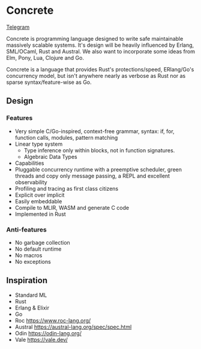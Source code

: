 # Concrete
[Telegram](https://t.me/concrete_proglang)

Concrete is programming language designed to write safe maintainable massively scalable systems. It's design will be heavily influenced by Erlang, SML/OCaml, Rust and Austral. We also want to incorporate some ideas from Elm, Pony, Lua, Clojure and Go.

Concrete is a language that provides Rust's protections/speed, ERlang/Go's concurrency model, but isn't anywhere nearly as verbose as Rust nor as sparse syntax/feature-wise as Go.

## Design

### Features
- Very simple C/Go-inspired, context-free grammar, syntax: if, for, function calls, modules, pattern matching
- Linear type system
    - Type inference only within blocks, not in function signatures.
    - Algebraic Data Types
- Capabilities
- Pluggable concurrency runtime with a preemptive scheduler, green threads and copy only message passing, a REPL and excellent observability
- Profiling and tracing as first class citizens
- Explicit over implicit
- Easily embeddable
- Compile to MLIR, WASM and generate C code
- Implemented in Rust

### Anti-features
- No garbage collection
- No default runtime
- No macros
- No exceptions

## Inspiration
- Standard ML
- Rust
- Erlang & Elixir
- Go
- Roc https://www.roc-lang.org/
- Austral https://austral-lang.org/spec/spec.html
- Odin https://odin-lang.org/
- Vale https://vale.dev/
